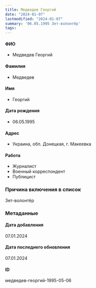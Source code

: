 ```yaml
---
title: Медведев Георгий
date: "2024-01-07"
lastmodified: "2024-01-07"
summary: '06.05.1995 Зет-волонтёр'
tags: 
---
```

<!--# pp2-->
<!--## Фигурант-->
<!--### Личные данные-->
#### ФИО
- Медведев Георгий
#### Фамилия
- Медведев
#### Имя
- Георгий
#### Дата рождения
- 06.05.1995
#### Адрес
- Украина, обл. Донецкая, г. Макеевка
#### Работа
- Журналист
- Военный корреспондент
- Публицист
### Причина включения в список
Зет-волонтёр
### Метаданные
#### Дата добавления
07.01.2024
#### Дата последнего обновления
07.01.2024
#### ID
медведев-георгий-1995-05-06
<!--## END;-->
